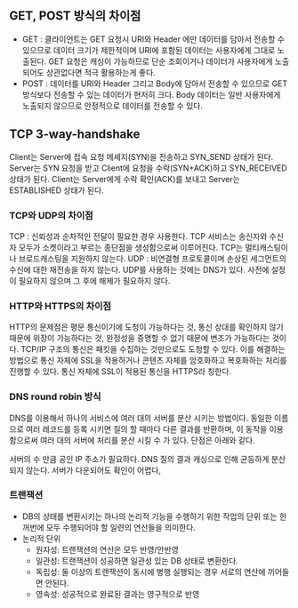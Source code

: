 ## GET, POST 방식의 차이점
- GET : 클라이언트는 GET 요청시 URI와 Header 에만 데이터를 담아서 전송할 수 있으므로 데이터 크기가 제한적이며 URI에 포함된 데이터는 사용자에게 그대로 노출된다. GET 요청은 캐싱이 가능하므로 단순 조회이거나 데이터가 사용자에게 노출되어도 상관없다면 적극 활용하는게 좋다.
- POST : 데이터를 URI와 Header 그리고 Body에 담아서 전송할 수 있으므로 GET 방식보다 전송할 수 있는 데이터가 현저히 크다. Body 데이터는 일반 사용자에게 노출되지 않으므로 안정적으로 데이터를 전송할 수 있다.

## TCP 3-way-handshake
Client는 Server에 접속 요청 메세지(SYN)을 전송하고 SYN_SEND 상태가 된다.
Server는 SYN 요청을 받고 Client에 요청을 수락(SYN+ACK)하고 SYN_RECEIVED 상태가 된다.
Client는 Server에게 수락 확인(ACK)를 보내고 Server는 ESTABLISHED 상태가 된다.

### TCP와 UDP의 차이점
TCP : 신뢰성과 순차적인 전달이 필요한 경우 사용한다. TCP 서비스는 송신자와 수신자 모두가 소켓이라고 부르는 종단점을 생성함으로써 이루어진다. TCP는 멀티캐스팅이나 브로드캐스팅을 지원하지 않는다.
UDP : 비연결형 프로토콜이며 손상된 세그먼트의 수신에 대한 재전송을 하지 않는다. UDP를 사용하는 것에는 DNS가 있다. 사전에 설정이 필요하지 않으며 그 후에 해제가 필요하지 않다.

### HTTP와 HTTPS의 차이점
HTTP의 문제점은 평문 통신이기에 도청이 가능하다는 것, 통신 상대를 확인하지 않기 때문에 위장이 가능하다는 것, 완정성을 증명할 수 없기 때문에 변조가 가능하다는 것이다. TCP/IP 구조의 통신은 패킷을 수집하는 것만으로도 도청할 수 있다. 이를 해결하는 방법으로 통신 자체에 SSL을 적용하거나 콘텐츠 자체를 암호화하고 복호화하는 처리를 진행할 수 있다. 통신 자체에 SSL이 적용된 통신을 HTTPS라 칭한다.

### DNS round robin 방식
DNS를 이용해서 하나의 서비스에 여러 대의 서버를 분산 시키는 방법이다. 동일한 이름으로 여러 레코드를 등록 시키면 질의 할 때마다 다른 결과를 반환하며, 이 동작을 이용함으로써 여러 대의 서버에 처리를 분산 시킬 수 가 있다. 단점은 아래와 같다.

서버의 수 만큼 공인 IP 주소가 필요하다.
DNS 질의 결과 캐싱으로 인해 균등하게 분산되지 않는다.
서버가 다운되어도 확인이 어렵다,

### 트랜잭션
- DB의 상태를 변환시키는 하나의 논리적 기능을 수행하기 위한 작업의 단위 또는 한꺼번에 모두 수행되어야 할 일련의 연산들을 의미한다.
- 논리적 단위
  - 원자성: 트랜잭션의 연산은 모두 반영/안반영
  - 일관성: 트랜잭션이 성공하면 일관성 있는 DB 상태로 변환한다.
  - 독립성: 둘 이상의 트랜잭션이 동시에 병행 실행되는 경우 서로의 연산에 끼어들면 안된다.
  - 영속성: 성공적으로 완료된 결과는 영구적으로 반영
